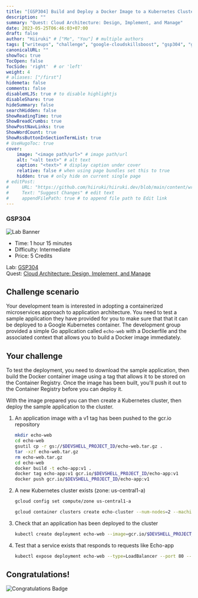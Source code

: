 ```yaml
---
title: "[GSP304] Build and Deploy a Docker Image to a Kubernetes Cluster"
description: ""
summary: "Quest: Cloud Architecture: Design, Implement, and Manage"
date: 2023-05-25T06:46:03+07:00
draft: false
author: "Hiiruki" # ["Me", "You"] # multiple authors
tags: ["writeups", "challenge", "google-cloudskillsboost", "gsp304", "google-cloud", "cloudskillsboost", "juaragcp", "google-cloud-platform", "gcp", "docker", "kubernetes", "cloud-computing", "cloud", "cloud-architecture"]
canonicalURL: ""
showToc: true
TocOpen: false
TocSide: 'right'  # or 'left'
weight: 4
# aliases: ["/first"]
hidemeta: false
comments: false
disableHLJS: true # to disable highlightjs
disableShare: true
hideSummary: false
searchHidden: false
ShowReadingTime: true
ShowBreadCrumbs: true
ShowPostNavLinks: true
ShowWordCount: true
ShowRssButtonInSectionTermList: true
# UseHugoToc: true
cover:
    image: "<image path/url>" # image path/url
    alt: "<alt text>" # alt text
    caption: "<text>" # display caption under cover
    relative: false # when using page bundles set this to true
    hidden: true # only hide on current single page
# editPost:
#     URL: "https://github.com/hiiruki/hiiruki.dev/blob/main/content/writeups/google-cloudskillsboost/GSP304/index.md"
#     Text: "Suggest Changes" # edit text
#     appendFilePath: true # to append file path to Edit link
---
```


### GSP304

![Lab Banner](https://cdn.qwiklabs.com/GMOHykaqmlTHiqEeQXTySaMXYPHeIvaqa2qHEzw6Occ%3D#center)

- Time: 1 hour 15 minutes<br>
- Difficulty: Intermediate<br>
- Price: 5 Credits

Lab: [GSP304](https://www.cloudskillsboost.google/focuses/1738?parent=catalog)<br>
Quest: [Cloud Architecture: Design, Implement, and Manage](https://www.cloudskillsboost.google/quests/124)<br>

## Challenge scenario

Your development team is interested in adopting a containerized microservices approach to application architecture. You need to test a sample application they have provided for you to make sure that that it can be deployed to a Google Kubernetes container. The development group provided a simple Go application called `echo-web` with a Dockerfile and the associated context that allows you to build a Docker image immediately.

## Your challenge

To test the deployment, you need to download the sample application, then build the Docker container image using a tag that allows it to be stored on the Container Registry. Once the image has been built, you'll push it out to the Container Registry before you can deploy it.

With the image prepared you can then create a Kubernetes cluster, then deploy the sample application to the cluster.

1. An application image with a v1 tag has been pushed to the gcr.io repository

    ```bash
    mkdir echo-web
    cd echo-web
    gsutil cp -r gs://$DEVSHELL_PROJECT_ID/echo-web.tar.gz .
    tar -xzf echo-web.tar.gz
    rm echo-web.tar.gz
    cd echo-web
    docker build -t echo-app:v1 .
    docker tag echo-app:v1 gcr.io/$DEVSHELL_PROJECT_ID/echo-app:v1
    docker push gcr.io/$DEVSHELL_PROJECT_ID/echo-app:v1
    ```

2. A new Kubernetes cluster exists (zone: us-central1-a)

    ```bash
    gcloud config set compute/zone us-central1-a

    gcloud container clusters create echo-cluster --num-nodes=2 --machine-type=n1-standard-2
    ```

3. Check that an application has been deployed to the cluster

    ```bash
    kubectl create deployment echo-web --image=gcr.io/$DEVSHELL_PROJECT_ID/echo-app:v1
    ```

4. Test that a service exists that responds to requests like Echo-app

    ```bash
    kubectl expose deployment echo-web --type=LoadBalancer --port 80 --target-port 8000
    ```

## Congratulations!

![Congratulations Badge](https://cdn.qwiklabs.com/GOodosAwxciMN42hNV4ZqZIwQ5eXORJcUSvZ2SAuXYI%3D#center)
